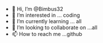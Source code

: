 - 👋 Hi, I’m @Bimbus32
- 👀 I’m interested in ... coding
- 🌱 I’m currently learning ... all
- 💞️ I’m looking to collaborate on ...all
- 📫 How to reach me ...github

<!---
Bimbus32/Bimbus32 is a ✨ special ✨ repository because its `README.md` (this file) appears on your GitHub profile.
You can click the Preview link to take a look at your changes.
--->
